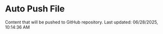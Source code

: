 # Auto Push File

Content that will be pushed to GitHub repository.
Last updated: 06/28/2025, 10:14:36 AM